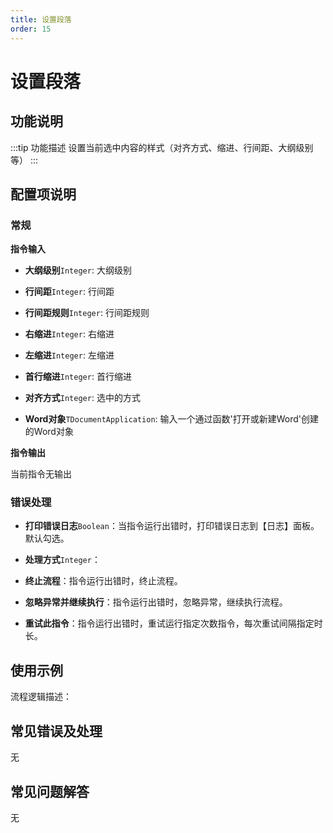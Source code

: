 ```yaml
---
title: 设置段落
order: 15
---
```


# 设置段落

## 功能说明

:::tip 功能描述
设置当前选中内容的样式（对齐方式、缩进、行间距、大纲级别等）
:::

## 配置项说明

### 常规

**指令输入**

- **大纲级别**`Integer`: 大纲级别

- **行间距**`Integer`: 行间距

- **行间距规则**`Integer`: 行间距规则

- **右缩进**`Integer`: 右缩进

- **左缩进**`Integer`: 左缩进

- **首行缩进**`Integer`: 首行缩进

- **对齐方式**`Integer`: 选中的方式

- **Word对象**`TDocumentApplication`: 输入一个通过函数'打开或新建Word'创建的Word对象


**指令输出**

当前指令无输出

### 错误处理

- **打印错误日志**`Boolean`：当指令运行出错时，打印错误日志到【日志】面板。默认勾选。

- **处理方式**`Integer`：

 - **终止流程**：指令运行出错时，终止流程。

 - **忽略异常并继续执行**：指令运行出错时，忽略异常，继续执行流程。

 - **重试此指令**：指令运行出错时，重试运行指定次数指令，每次重试间隔指定时长。

## 使用示例

流程逻辑描述：

## 常见错误及处理

无

## 常见问题解答

无

